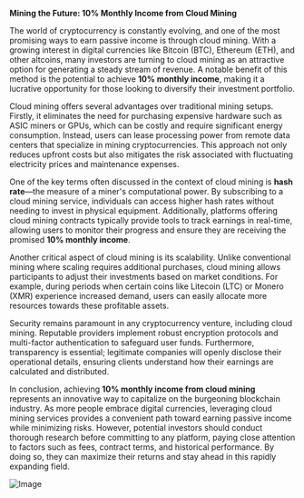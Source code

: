 **Mining the Future: 10% Monthly Income from Cloud Mining**

The world of cryptocurrency is constantly evolving, and one of the most promising ways to earn passive income is through cloud mining. With a growing interest in digital currencies like Bitcoin (BTC), Ethereum (ETH), and other altcoins, many investors are turning to cloud mining as an attractive option for generating a steady stream of revenue. A notable benefit of this method is the potential to achieve **10% monthly income**, making it a lucrative opportunity for those looking to diversify their investment portfolio.

Cloud mining offers several advantages over traditional mining setups. Firstly, it eliminates the need for purchasing expensive hardware such as ASIC miners or GPUs, which can be costly and require significant energy consumption. Instead, users can lease processing power from remote data centers that specialize in mining cryptocurrencies. This approach not only reduces upfront costs but also mitigates the risk associated with fluctuating electricity prices and maintenance expenses.

One of the key terms often discussed in the context of cloud mining is **hash rate**—the measure of a miner's computational power. By subscribing to a cloud mining service, individuals can access higher hash rates without needing to invest in physical equipment. Additionally, platforms offering cloud mining contracts typically provide tools to track earnings in real-time, allowing users to monitor their progress and ensure they are receiving the promised **10% monthly income**.

Another critical aspect of cloud mining is its scalability. Unlike conventional mining where scaling requires additional purchases, cloud mining allows participants to adjust their investments based on market conditions. For example, during periods when certain coins like Litecoin (LTC) or Monero (XMR) experience increased demand, users can easily allocate more resources towards these profitable assets.

Security remains paramount in any cryptocurrency venture, including cloud mining. Reputable providers implement robust encryption protocols and multi-factor authentication to safeguard user funds. Furthermore, transparency is essential; legitimate companies will openly disclose their operational details, ensuring clients understand how their earnings are calculated and distributed.

In conclusion, achieving **10% monthly income from cloud mining** represents an innovative way to capitalize on the burgeoning blockchain industry. As more people embrace digital currencies, leveraging cloud mining services provides a convenient path toward earning passive income while minimizing risks. However, potential investors should conduct thorough research before committing to any platform, paying close attention to factors such as fees, contract terms, and historical performance. By doing so, they can maximize their returns and stay ahead in this rapidly expanding field.

![Image](https://github.com/user-attachments/assets/b8266eee-691e-4ee1-99ef-bfa10d234fd4)